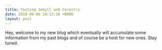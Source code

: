 ```yaml
---
title: Testing Jekyll and Forestry
date: 2018-09-06 14:13:16 +0000
layout: post
---
```

Hey, welcome to my new blog which eventually will accumulate some information from my past blogs and of course be a host for new ones. Stay tuned.
